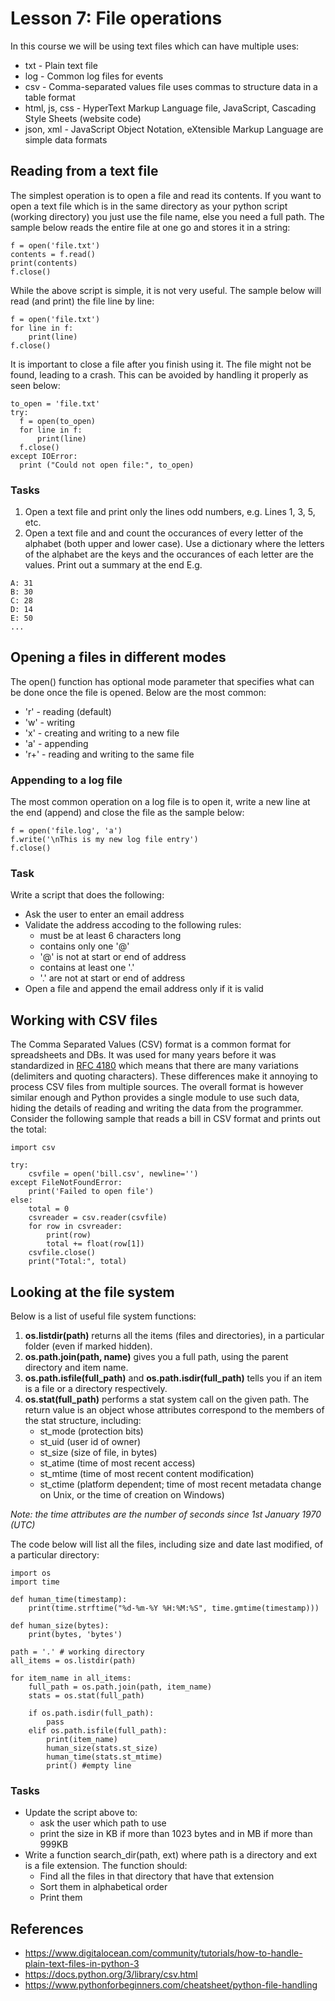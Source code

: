 # Lesson 7: File operations

<!--
3.1.Persistence 
3.1.1. Reading and writing data to and from files. 
3.1.2. Saving data to files and loading data from files. 
3.1.3. Common saving formats for logs.

3.2.List comprehension. 
3.2.1. Using lists to enumerate files and entries.
3.2.2. List operations such as search, sort and arithmetic.
-->
In this course we will be using text files which can have multiple uses:
* txt - Plain text file
* log - Common log files for events
* csv - Comma-separated values file uses commas to structure  data in a table format
* html, js, css - HyperText Markup Language file, JavaScript, Cascading Style Sheets (website code)
* json, xml - JavaScript Object Notation, eXtensible Markup Language are simple data formats

## Reading from a text file
The simplest operation is to open a file and read its contents. If you want to open a text file which is in the same directory as your python script (working directory) you just use the file name, else you need a full path. The sample below reads the entire file at one go and stores it in a string:
~~~
f = open('file.txt')
contents = f.read()
print(contents)
f.close()
~~~
While the above script is simple, it is not very useful. The sample below will read (and print) the file line by line:
~~~
f = open('file.txt')
for line in f:
    print(line)
f.close()
~~~
It is important to close a file after you finish using it. The file might not be found, leading to a crash. This can be avoided by handling it properly as seen below:
~~~
to_open = 'file.txt'
try:
  f = open(to_open)
  for line in f:
      print(line)
  f.close()
except IOError:
  print ("Could not open file:", to_open)
~~~
### Tasks
1. Open a text file and print only the lines odd numbers, e.g. Lines 1, 3, 5, etc.
1. Open a text file and and count the occurances of every letter of the alphabet (both upper and lower case). Use a dictionary where the letters of the alphabet are the keys and the occurances of each letter are the values. Print out a summary at the end E.g.
~~~
A: 31
B: 30
C: 28
D: 14
E: 50
...
~~~

## Opening a files in different modes
The open() function has optional mode parameter that specifies what can be done once the file is opened. Below are the most common:
* 'r' - reading (default)
* 'w' - writing
* 'x' - creating and writing to a new file
* 'a' - appending
* 'r+' - reading and writing to the same file

### Appending to a log file
The most common operation on a log file is to open it, write a new line at the end (append) and close the file as the sample below:
~~~
f = open('file.log', 'a')
f.write('\nThis is my new log file entry')
f.close()
~~~

### Task
Write a script that does the following:
* Ask the user to enter an email address
* Validate the address accoding to the following rules:
  * must be at least 6 characters long
  * contains only one '@' 
  * '@' is not at start or end of address
  * contains at least one '.'
  * '.' are not at start or end of address
* Open a file and append the email address only if it is valid

## Working with CSV files
The Comma Separated Values (CSV) format is a common format for spreadsheets and DBs. It was used for many years before it was  standardized in [RFC 4180](https://tools.ietf.org/html/rfc4180) which means that there are many variations (delimiters and quoting characters). These differences make it annoying to process CSV files from multiple sources. The overall format is however similar enough and Python provides a single module to use such data, hiding the details of reading and writing the data from the programmer.  
Consider the following sample that reads a bill in CSV format and prints out the total:
~~~
import csv

try:
    csvfile = open('bill.csv', newline='')
except FileNotFoundError:
    print('Failed to open file')
else:
    total = 0
    csvreader = csv.reader(csvfile)
    for row in csvreader:
        print(row)
        total += float(row[1])
    csvfile.close()
    print("Total:", total)
~~~

## Looking at the file system
Below is a list of useful file system functions:

1. **os.listdir(path)** returns all the items (files and directories), in a particular folder (even if marked hidden).  
1. **os.path.join(path, name)** gives you a full path, using the parent directory and item name.  
1. **os.path.isfile(full_path)** and **os.path.isdir(full_path)** tells you if an item is a file or a directory respectively.  
1. **os.stat(full_path)** performs a stat system call on the given path. The return value is an object whose attributes correspond to the members of the stat structure, including: 
    * st_mode (protection bits)
    * st_uid (user id of owner)
    * st_size (size of file, in bytes)
    * st_atime (time of most recent access)
    * st_mtime (time of most recent content modification)
    * st_ctime (platform dependent; time of most recent metadata change on Unix, or the time of creation on Windows)  

*Note: the time attributes are the number of seconds since 1st January 1970 (UTC)*


The code below will list all the files, including size and date last modified, of a particular directory:
~~~
import os
import time

def human_time(timestamp):
    print(time.strftime("%d-%m-%Y %H:%M:%S", time.gmtime(timestamp)))

def human_size(bytes):
    print(bytes, 'bytes')

path = '.' # working directory
all_items = os.listdir(path)

for item_name in all_items:
    full_path = os.path.join(path, item_name)
    stats = os.stat(full_path)
    
    if os.path.isdir(full_path):
        pass
    elif os.path.isfile(full_path):
        print(item_name)
        human_size(stats.st_size)
        human_time(stats.st_mtime)
        print() #empty line 
~~~
### Tasks
* Update the script above to:
    * ask the user which path to use
    * print the size in KB if more than 1023 bytes and in MB if more than 999KB
* Write a function search_dir(path, ext) where path is a directory and ext is a file extension. The function should:
    * Find all the files in that directory that have that extension
    * Sort them in alphabetical order
    * Print them

## References
* https://www.digitalocean.com/community/tutorials/how-to-handle-plain-text-files-in-python-3
* https://docs.python.org/3/library/csv.html
* https://www.pythonforbeginners.com/cheatsheet/python-file-handling
